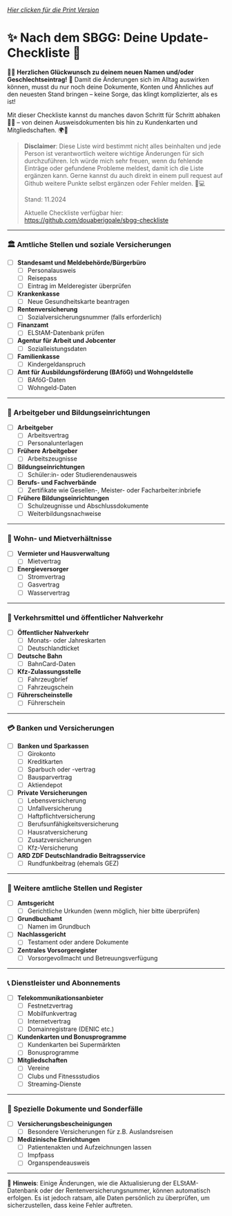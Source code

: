 ###### [Hier clicken für die Print Version](https://github.com/douaberigoale/sbgg-checkliste/blob/main/SBGG-Checkliste-Print-Version.pdf)

# ✨ Nach dem SBGG: Deine Update-Checkliste 🎉

🌈✨ **Herzlichen Glückwunsch zu deinem neuen Namen und/oder Geschlechtseintrag!** 🎉 Damit die Änderungen sich im Alltag auswirken können, musst du nur noch deine Dokumente, Konten und Ähnliches auf den neuesten Stand bringen – keine Sorge, das klingt komplizierter, als es ist!

Mit dieser Checkliste kannst du manches davon Schritt für Schritt abhaken 📝✅ – von deinen Ausweisdokumenten bis hin zu Kundenkarten und Mitgliedschaften. 🌍💼


> **Disclaimer**: Diese Liste wird bestimmt nicht alles beinhalten und jede Person ist verantwortlich weitere wichtige Änderungen für sich durchzuführen. Ich würde mich sehr freuen, wenn du fehlende Einträge oder gefundene Probleme meldest, damit ich die Liste ergänzen kann. Gerne kannst du auch direkt in einem pull request auf Github weitere Punkte selbst ergänzen oder Fehler melden. 💖💻
> 
> Stand: 11.2024
> 
>  Aktuelle Checkliste verfügbar hier: https://github.com/douaberigoale/sbgg-checkliste

---

### 🏛️ Amtliche Stellen und soziale Versicherungen
- [ ] **Standesamt und Meldebehörde/Bürgerbüro**
  - [ ] Personalausweis
  - [ ] Reisepass
  - [ ] Eintrag im Melderegister überprüfen
- [ ] **Krankenkasse**
  - [ ] Neue Gesundheitskarte beantragen
- [ ] **Rentenversicherung**
  - [ ] Sozialversicherungsnummer (falls erforderlich)
- [ ] **Finanzamt**
  - [ ] ELStAM-Datenbank prüfen
- [ ] **Agentur für Arbeit und Jobcenter**
  - [ ] Sozialleistungsdaten
- [ ] **Familienkasse**
  - [ ] Kindergeldanspruch
- [ ] **Amt für Ausbildungsförderung (BAföG) und Wohngeldstelle**
  - [ ] BAföG-Daten
  - [ ] Wohngeld-Daten

---

### 👔 Arbeitgeber und Bildungseinrichtungen
- [ ] **Arbeitgeber**
  - [ ] Arbeitsvertrag
  - [ ] Personalunterlagen
- [ ] **Frühere Arbeitgeber**
  - [ ] Arbeitszeugnisse
- [ ] **Bildungseinrichtungen**
  - [ ] Schüler:in- oder Studierendenausweis
- [ ] **Berufs- und Fachverbände**
  - [ ] Zertifikate wie Gesellen-, Meister- oder Facharbeiter:inbriefe
- [ ] **Frühere Bildungseinrichtungen**
  - [ ] Schulzeugnisse und Abschlussdokumente
  - [ ] Weiterbildungsnachweise
---

### 🏡 Wohn- und Mietverhältnisse
- [ ] **Vermieter und Hausverwaltung**
  - [ ] Mietvertrag
- [ ] **Energieversorger**
  - [ ] Stromvertrag
  - [ ] Gasvertrag
  - [ ] Wasservertrag

---

### 🚉 Verkehrsmittel und öffentlicher Nahverkehr
- [ ] **Öffentlicher Nahverkehr**
  - [ ] Monats- oder Jahreskarten
  - [ ] Deutschlandticket
- [ ] **Deutsche Bahn**
  - [ ] BahnCard-Daten
- [ ] **Kfz-Zulassungsstelle**
  - [ ] Fahrzeugbrief
  - [ ] Fahrzeugschein
- [ ] **Führerscheinstelle**
  - [ ] Führerschein

---

### 💳 Banken und Versicherungen
- [ ] **Banken und Sparkassen**
  - [ ] Girokonto
  - [ ] Kreditkarten
  - [ ] Sparbuch oder -vertrag
  - [ ] Bausparvertrag
  - [ ] Aktiendepot
- [ ] **Private Versicherungen**
  - [ ] Lebensversicherung
  - [ ] Unfallversicherung
  - [ ] Haftpflichtversicherung
  - [ ] Berufsunfähigkeitsversicherung
  - [ ] Hausratversicherung
  - [ ] Zusatzversicherungen
  - [ ] Kfz-Versicherung
- [ ] **ARD ZDF Deutschlandradio Beitragsservice**
  - [ ] Rundfunkbeitrag (ehemals GEZ)

---

### 🏢 Weitere amtliche Stellen und Register
- [ ] **Amtsgericht**
  - [ ] Gerichtliche Urkunden (wenn möglich, hier bitte überprüfen)
- [ ] **Grundbuchamt**
  - [ ] Namen im Grundbuch
- [ ] **Nachlassgericht**
  - [ ] Testament oder andere Dokumente
- [ ] **Zentrales Vorsorgeregister**
  - [ ] Vorsorgevollmacht und Betreuungsverfügung

---

### 📞 Dienstleister und Abonnements
- [ ] **Telekommunikationsanbieter**
  - [ ] Festnetzvertrag
  - [ ] Mobilfunkvertrag
  - [ ] Internetvertrag
  - [ ] Domainregistrare (DENIC etc.)
- [ ] **Kundenkarten und Bonusprogramme**
  - [ ] Kundenkarten bei Supermärkten
  - [ ] Bonusprogramme
- [ ] **Mitgliedschaften**
  - [ ] Vereine
  - [ ] Clubs und Fitnessstudios
  - [ ] Streaming-Dienste

---

### 📂 Spezielle Dokumente und Sonderfälle
- [ ] **Versicherungsbescheinigungen**
  - [ ] Besondere Versicherungen für z.B. Auslandsreisen
- [ ] **Medizinische Einrichtungen**
  - [ ] Patientenakten und Aufzeichnungen lassen
  - [ ] Impfpass
  - [ ] Organspendeausweis

---

📌 **Hinweis**: Einige Änderungen, wie die Aktualisierung der ELStAM-Datenbank oder der Rentenversicherungsnummer, können automatisch erfolgen. Es ist jedoch ratsam, alle Daten persönlich zu überprüfen, um sicherzustellen, dass keine Fehler auftreten.

